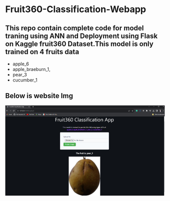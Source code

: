 # Fruit360-Classification-Webapp

## This repo contain complete code for model traning using ANN and Deployment using Flask on Kaggle fruit360 Dataset.This model is only trained on 4 fruits data
 - apple_6
 - apple_braeburn_1,
 - pear_3
 - cucumber_1

## Below is website Img
![404](https://raw.githubusercontent.com/GhufranBarcha/Fruit360-Classification-Webapp/main/Website-img/predicted.PNG)
